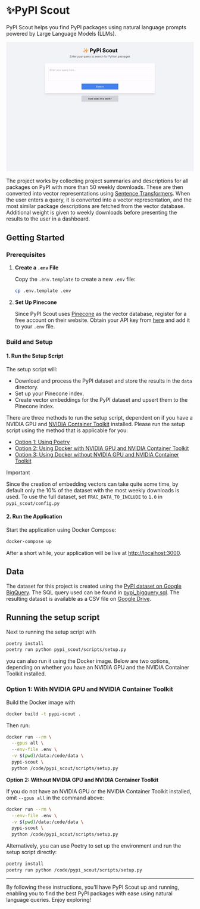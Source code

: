 # ✨PyPI Scout

PyPI Scout helps you find PyPI packages using natural language prompts powered by Large Language Models (LLMs).

![Demo](./demo.gif)

The project works by collecting project summaries and descriptions for all packages on PyPI with more than 50 weekly downloads. These are then converted into vector representations using [Sentence Transformers](https://www.sbert.net/). When the user enters a query, it is converted into a vector representation, and the most similar package descriptions are fetched from the vector database. Additional weight is given to weekly downloads before presenting the results to the user in a dashboard.

## Getting Started

### Prerequisites

1. **Create a `.env` File**

   Copy the `.env.template` to create a new `.env` file:

   ```sh
   cp .env.template .env
   ```

2. **Set Up Pinecone**

   Since PyPI Scout uses [Pinecone](https://www.pinecone.io/) as the vector database, register for a free account on their website. Obtain your API key from [here](https://docs.pinecone.io/guides/get-started/quickstart) and add it to your `.env` file.

### Build and Setup

#### 1. **Run the Setup Script**

The setup script will:

- Download and process the PyPI dataset and store the results in the `data` directory.
- Set up your Pinecone index.
- Create vector embeddings for the PyPI dataset and upsert them to the Pinecone index.

There are three methods to run the setup script, dependent on if you have a NVIDIA GPU and [NVIDIA Container Toolkit](https://docs.nvidia.com/datacenter/cloud-native/container-toolkit/latest/install-guide.html) installed. Please run the setup script using the method that is applicable for you:

- [Option 1: Using Poetry](SETUP.md#option-1-using-poetry)
- [Option 2: Using Docker with NVIDIA GPU and NVIDIA Container Toolkit](SETUP.md#option-2-using-docker-with-nvidia-gpu-and-nvidia-container-toolkit)
- [Option 3: Using Docker without NVIDIA GPU and NVIDIA Container Toolkit](SETUP.md#option-3-using-docker-without-nvidia-gpu-and-nvidia-container-toolkit)

> [!IMPORTANT]
> Since the creation of embedding vectors can take quite some time, by default only the 10% of the dataset with the most weekly downloads is used. To use the full dataset, set `FRAC_DATA_TO_INCLUDE` to `1.0` in `pypi_scout/config.py`

#### 2. **Run the Application**

Start the application using Docker Compose:

```sh
docker-compose up
```

After a short while, your application will be live at [http://localhost:3000](http://localhost:3000).

## Data

The dataset for this project is created using the [PyPI dataset on Google BigQuery](https://console.cloud.google.com/marketplace/product/gcp-public-data-pypi/pypi?project=regal-net-412415). The SQL query used can be found in [pypi_bigquery.sql](./pypi_bigquery.sql). The resulting dataset is available as a CSV file on [Google Drive](https://drive.google.com/file/d/1huR7-VD3AieBRCcQyRX9MWbPLMb_czjq/view?usp=sharing).

## Running the setup script

Next to running the setup script with

```sh
poetry install
poetry run python pypi_scout/scripts/setup.py
```

you can also run it using the Docker image. Below are two options, depending on whether you have an NVIDIA GPU and the NVIDIA Container Toolkit installed.

### Option 1: With NVIDIA GPU and NVIDIA Container Toolkit

Build the Docker image with

```sh
docker build -t pypi-scout .
```

Then run:

```sh
docker run --rm \
  --gpus all \
  --env-file .env \
  -v $(pwd)/data:/code/data \
  pypi-scout \
  python /code/pypi_scout/scripts/setup.py
```

**Option 2: Without NVIDIA GPU and NVIDIA Container Toolkit**

If you do not have an NVIDIA GPU or the NVIDIA Container Toolkit installed, omit `--gpus all` in the command above:

```sh
docker run --rm \
  --env-file .env \
  -v $(pwd)/data:/code/data \
  pypi-scout \
  python /code/pypi_scout/scripts/setup.py
```

Alternatively, you can use Poetry to set up the environment and run the setup script directly:

```sh
poetry install
poetry run python /code/pypi_scout/scripts/setup.py
```

---

By following these instructions, you'll have PyPI Scout up and running, enabling you to find the best PyPI packages with ease using natural language queries. Enjoy exploring!
